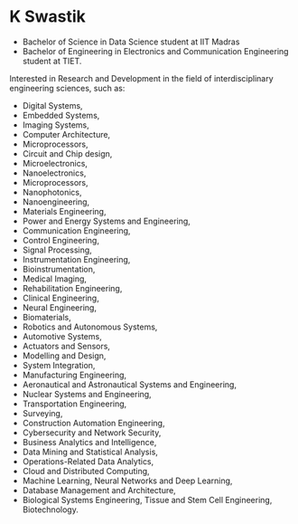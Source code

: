 # K Swastik

- Bachelor of Science in Data Science student at IIT Madras
- Bachelor of Engineering in Electronics and Communication Engineering student at TIET.


Interested in Research and Development in the field of interdisciplinary engineering sciences, such as:


- Digital Systems, 
- Embedded Systems, 
- Imaging Systems, 
- Computer Architecture, 
- Microprocessors, 
- Circuit and Chip design, 
- Microelectronics, 
- Nanoelectronics, 
- Microprocessors, 
- Nanophotonics, 
- Nanoengineering, 
- Materials Engineering, 
- Power and Energy Systems and Engineering, 
- Communication Engineering, 
- Control Engineering, 
- Signal Processing, 
- Instrumentation Engineering, 
- Bioinstrumentation, 
- Medical Imaging,
- Rehabilitation Engineering, 
- Clinical Engineering, 
- Neural Engineering, 
- Biomaterials, 
- Robotics and Autonomous Systems, 
- Automotive Systems, 
- Actuators and Sensors, 
- Modelling and Design, 
- System Integration, 
- Manufacturing Engineering, 
- Aeronautical and Astronautical Systems and Engineering, 
- Nuclear Systems and Engineering, 
- Transportation Engineering, 
- Surveying, 
- Construction Automation Engineering, 
- Cybersecurity and Network Security, 
- Business Analytics and Intelligence, 
- Data Mining and Statistical Analysis, 
- Operations-Related Data Analytics, 
- Cloud and Distributed Computing, 
- Machine Learning, Neural Networks and Deep Learning, 
- Database Management and Architecture, 
- Biological Systems Engineering, Tissue and Stem Cell Engineering, Biotechnology.

